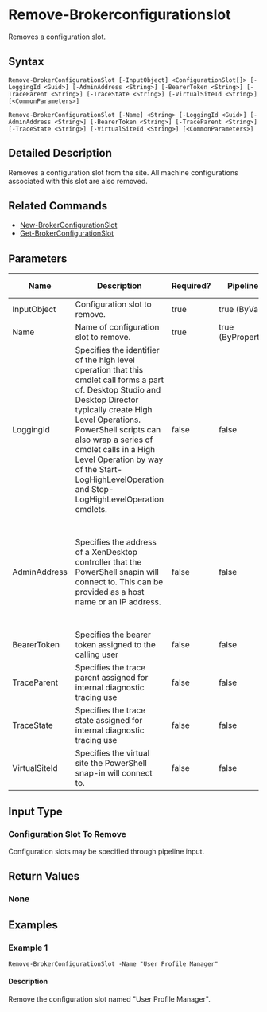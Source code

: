 ﻿
# Remove-Brokerconfigurationslot
Removes a configuration slot.
## Syntax

```
Remove-BrokerConfigurationSlot [-InputObject] <ConfigurationSlot[]> [-LoggingId <Guid>] [-AdminAddress <String>] [-BearerToken <String>] [-TraceParent <String>] [-TraceState <String>] [-VirtualSiteId <String>] [<CommonParameters>]  
  
Remove-BrokerConfigurationSlot [-Name] <String> [-LoggingId <Guid>] [-AdminAddress <String>] [-BearerToken <String>] [-TraceParent <String>] [-TraceState <String>] [-VirtualSiteId <String>] [<CommonParameters>]
```

## Detailed Description
Removes a configuration slot from the site. All machine configurations associated with this slot are also removed.


## Related Commands

* [New-BrokerConfigurationSlot](../New-BrokerConfigurationSlot/)
* [Get-BrokerConfigurationSlot](../Get-BrokerConfigurationSlot/)
## Parameters
| Name   | Description | Required? | Pipeline Input | Default Value |
| --- | --- | --- | --- | --- |
| InputObject | Configuration slot to remove. | true | true (ByValue) |  |
| Name | Name of configuration slot to remove. | true | true (ByPropertyName) |  |
| LoggingId | Specifies the identifier of the high level operation that this cmdlet call forms a part of. Desktop Studio and Desktop Director typically create High Level Operations. PowerShell scripts can also wrap a series of cmdlet calls in a High Level Operation by way of the Start-LogHighLevelOperation and Stop-LogHighLevelOperation cmdlets. | false | false |  |
| AdminAddress | Specifies the address of a XenDesktop controller that the PowerShell snapin will connect to. This can be provided as a host name or an IP address. | false | false | Localhost. Once a value is provided by any cmdlet, this value will become the default. |
| BearerToken | Specifies the bearer token assigned to the calling user | false | false |  |
| TraceParent | Specifies the trace parent assigned for internal diagnostic tracing use | false | false |  |
| TraceState | Specifies the trace state assigned for internal diagnostic tracing use | false | false |  |
| VirtualSiteId | Specifies the virtual site the PowerShell snap-in will connect to. | false | false |  |

## Input Type

### Configuration Slot To Remove
Configuration slots may be specified through pipeline input.
## Return Values

### None

## Examples

### Example 1

```
Remove-BrokerConfigurationSlot -Name "User Profile Manager"
```

#### Description
Remove the configuration slot named "User Profile Manager".
